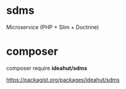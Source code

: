 # sdms
Microservice (PHP + Slim + Doctrine)

# composer
composer require <b>ideahut/sdms</b>

https://packagist.org/packages/ideahut/sdms